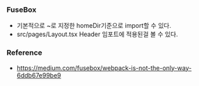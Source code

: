 ### FuseBox
- 기본적으로 ~로 지정한 homeDir기준으로 import할 수 있다.
- src/pages/Layout.tsx Header 임포트에 적용된걸 볼 수 있다.


### Reference
- https://medium.com/fusebox/webpack-is-not-the-only-way-6ddb67e99be9
